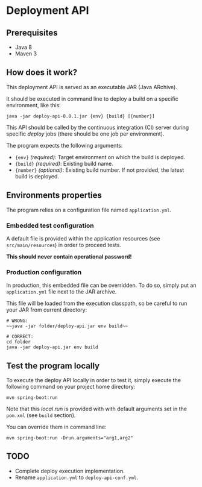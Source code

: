 # Deployment API


## Prerequisites
* Java 8
* Maven 3


## How does it work?
This deployment API is served as an executable JAR (Java ARchive).

It should be executed in command line to deploy a build on a specific environment, like this:
```shell
java -jar deploy-api-0.0.1.jar {env} {build} [{number}]
```

This API should be called by the continuous integration (CI) server during specific *deploy* jobs (there should be one job per environment).


The program expects the following arguments:
* `{env}` *(required)*: Target environment on which the build is deployed.
* `{build}` *(required)*: Existing build name.
* `{number}` *(optional)*: Existing build number. If not provided, the latest build is deployed.


## Environments properties
The program relies on a configuration file named `application.yml`.

### Embedded test configuration
A default file is provided within the application resources (see `src/main/resources`) in order to proceed tests. 

**This should never contain operational password!**

### Production configuration
In production, this embedded file can be overridden. To do so, simply put an `application.yml` file next to the JAR archive.

This file will be loaded from the execution classpath, so be careful to run your JAR from current directory:
```shell
# WRONG:
~~java -jar folder/deploy-api.jar env build~~

# CORRECT:
cd folder
java -jar deploy-api.jar env build 
```


## Test the program locally
To execute the deploy API locally in order to test it, simply execute the following command on your project home directory:
```shell
mvn spring-boot:run
```
Note that this *local run* is provided with with default arguments set in the `pom.xml` (see `build` section).

You can override them in command line:
```shell
mvn spring-boot:run -Drun.arguments="arg1,arg2"
```


## TODO
- Complete deploy execution implementation.
- Rename `application.yml` to `deploy-api-conf.yml`.
